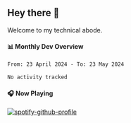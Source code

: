 ## Hey there 👋

Welcome to my technical abode.

#### 📊 Monthly Dev Overview
<!--START_SECTION:waka-->

```txt
From: 23 April 2024 - To: 23 May 2024

No activity tracked
```

<!--END_SECTION:waka-->

#### 🎧 Now Playing

[![spotify-github-profile](https://spotify-github-profile.vercel.app/api/view?uid=james2mid&cover_image=true&theme=natemoo-re)](https://open.spotify.com/user/james2mid?si=2b3baf2b09cb499e)
